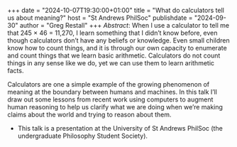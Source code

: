 +++
date = "2024-10-07T19:30:00+01:00"
title = "What do calculators tell us about meaning?"
host = "St Andrews PhilSoc"
publishdate = "2024-09-30"
author = "Greg Restall"
+++
*Abstract*: When I use a calculator to tell me that 245 × 46 = 11,270, I learn
something that I didn’t know before, even though calculators don’t have any
beliefs or knowledge. Even small children know how to count things, and it is
through our own capacity to enumerate and count things that we learn basic
arithmetic. Calculators do not count things in any sense like we do, yet we can
use them to learn arithmetic facts.

Calculators are one a simple example of the growing phenomenon of meaning at
the boundary between humans and machines. In this talk I’ll draw out some
lessons from recent work using computers to augment human reasoning to help us
clarify what we are doing when we’re making claims about the world and trying
to reason about them.


* This talk is a presentation at the University of St Andrews PhilSoc (the undergraduate Philosophy Student Society).



